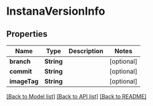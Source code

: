 # InstanaVersionInfo

## Properties
Name | Type | Description | Notes
------------ | ------------- | ------------- | -------------
**branch** | **String** |  | [optional] 
**commit** | **String** |  | [optional] 
**imageTag** | **String** |  | [optional] 

[[Back to Model list]](../README.md#documentation-for-models) [[Back to API list]](../README.md#documentation-for-api-endpoints) [[Back to README]](../README.md)


